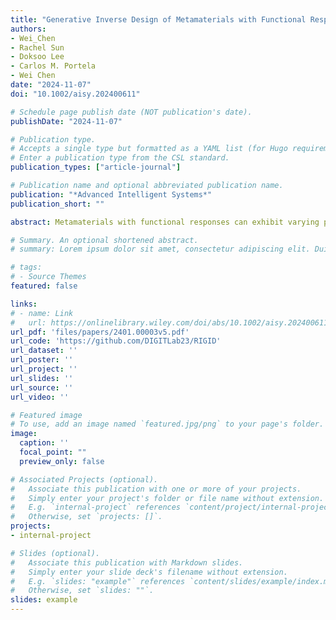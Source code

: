 ```yaml
---
title: "Generative Inverse Design of Metamaterials with Functional Responses by Interpretable Learning"
authors:
- Wei_Chen
- Rachel Sun
- Doksoo Lee
- Carlos M. Portela
- Wei Chen
date: "2024-11-07"
doi: "10.1002/aisy.202400611"

# Schedule page publish date (NOT publication's date).
publishDate: "2024-11-07"

# Publication type.
# Accepts a single type but formatted as a YAML list (for Hugo requirements).
# Enter a publication type from the CSL standard.
publication_types: ["article-journal"]

# Publication name and optional abbreviated publication name.
publication: "*Advanced Intelligent Systems*"
publication_short: ""

abstract: Metamaterials with functional responses can exhibit varying properties under different conditions (e.g., wave-based responses or deformation-induced property variation). This work addresses rapid inverse design of such metamaterials to meet target qualitative functional behaviors, a challenge due to its intractability and nonunique solutions. Unlike data-intensive and noninterpretable deep-learning-based methods, this work proposes the random-forest-based interpretable generative inverse design (RIGID), a single-shot inverse design method for fast generation of metamaterials with on-demand functional behaviors. RIGID leverages the interpretability of a random forest-based "design → response" forward model, eliminating the need for a more complex "response → design" inverse model. Based on the likelihood of target satisfaction derived from the trained random forest, one can sample a desired number of design solutions using Markov chain Monte Carlo methods. RIGID is validated on acoustic and optical metamaterial design problems, each with fewer than 250 training samples. Compared to the genetic algorithm-based design generation approach, RIGID generates satisfactory solutions that cover a broader range of the design space, allowing for better consideration of additional figures of merit beyond target satisfaction. This work offers a new perspective on solving on-demand inverse design problems, showcasing the potential for incorporating interpretable machine learning into generative design under small data constraints.

# Summary. An optional shortened abstract.
# summary: Lorem ipsum dolor sit amet, consectetur adipiscing elit. Duis posuere tellus ac convallis placerat. Proin tincidunt magna sed ex sollicitudin condimentum.

# tags:
# - Source Themes
featured: false

links:
# - name: Link
#   url: https://onlinelibrary.wiley.com/doi/abs/10.1002/aisy.202400611
url_pdf: 'files/papers/2401.00003v5.pdf'
url_code: 'https://github.com/DIGITLab23/RIGID'
url_dataset: ''
url_poster: ''
url_project: ''
url_slides: ''
url_source: ''
url_video: ''

# Featured image
# To use, add an image named `featured.jpg/png` to your page's folder. 
image:
  caption: ''
  focal_point: ""
  preview_only: false

# Associated Projects (optional).
#   Associate this publication with one or more of your projects.
#   Simply enter your project's folder or file name without extension.
#   E.g. `internal-project` references `content/project/internal-project/index.md`.
#   Otherwise, set `projects: []`.
projects:
- internal-project

# Slides (optional).
#   Associate this publication with Markdown slides.
#   Simply enter your slide deck's filename without extension.
#   E.g. `slides: "example"` references `content/slides/example/index.md`.
#   Otherwise, set `slides: ""`.
slides: example
---
```


